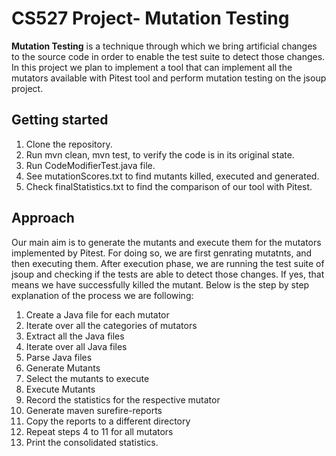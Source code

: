 # CS527 Project- Mutation Testing

**Mutation Testing** is a technique through which we bring artificial changes to the source code in order to enable the test suite to detect those changes. In this project we plan to implement a tool that can implement all the mutators available with Pitest tool and perform mutation testing on the jsoup project.



## Getting started
1. Clone the repository.
2. Run mvn clean, mvn test, to verify the code is in its original state.
3. Run CodeModifierTest.java file.
4. See mutationScores.txt to find mutants killed, executed and generated.
5. Check finalStatistics.txt to find the comparison of our tool with Pitest.

## Approach
Our main aim is to generate the mutants and execute them for the mutators implemented by Pitest. For doing so, we are first genrating mutatnts, and then executing them. After execution phase, we are running the test suite of jsoup and checking if the tests are able to detect those changes. If yes, that means we have successfully killed the mutant. Below is the step by step explanation of the process we are following:
1. Create a Java file for each mutator 
2. Iterate over all the categories of mutators
3. Extract all the Java files 
4. Iterate over all Java files
5. Parse Java files
6. Generate Mutants
7. Select the mutants to execute
8. Execute Mutants
9. Record the statistics for the respective mutator
10. Generate maven surefire-reports
11. Copy the reports to a different directory
12. Repeat steps 4 to 11 for all mutators
13. Print the consolidated statistics.


